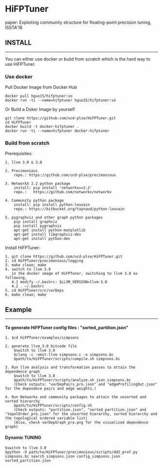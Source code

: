 
# HiFPTuner

paper: Exploiting community structure for floating-point precision tuning, ISSTA'18

## INSTALL
-------------------------------------------------------
You can either use docker or build from scratch which is the hard way to use HiFPTuner.

### Use docker
Pull Docker Image from Docker Hub

    docker pull hguo15/hifptuner:vo
    docker run -ti --name=hifptuner hguo15/hifptuner:vo
    
Or Build a Doker Image by yourself

    git clone https://github.com/ucd-plse/HiFPTuner.git
    cd HiFPTuner
    docker build -t docker-hifptuner .
    docker run -ti --name=hifptuner docker-hifptuner

### Build from scratch
Prerequisites:

    1. llvm 3.0 & 3.8

    2. Precimonious
        repo.: https://github.com/ucd-plse/precimonious 

    3. NetworkX 2.2 python package
        install: pip install 'networkx==2.2'
        repo.:   https://github.com/networkx/networkx

    4. Community python package
        install: pip install python-louvain
        repo.: https://bitbucket.org/taynaud/python-louvain

    5. pygraphviz and other graph python packages
        pip install graphviz
        pip install pygraphviz
        apt-get install python-matplotlib
        apt-get install libgraphviz-dev
        apt-get install python-dev

Install HiFPTuner:

    1. git clone https://github.com/ucd-plse/HiFPTuner.git
    2. cd HiFPTuner/precimonious/logging
    3. make clean; make
    4. switch to llvm 3.8
       in the docker image of HiFPTuner, switching to llvm 3.8 as following, 
       4.1 modify ~/.bashrc: $LLVM_VERSION=llvm-3.8
       4.2 . ~/.bashrc
    5. cd HiFPTuner/src/varDeps
    6. make clean; make

## Example
-------------------------------------------------------

#### To generate HiFPTuner config files : "sorted_partition.json"    
    1. $cd HiFPTuner/examples/simpsons
 
    2. generate llvm_3.0 bitcode file
        $switch to llvm 3.0
        $clang -c -emit-llvm simpsons.c -o simpsons.bc
        $path/to/HiFPTuner/scripts/compile.sh simpsons.bc

    3. Run llvm analysis and transformation passes to attain the dependence graph
        $switch to llvm 3.8
        $path/to/HiFPTuner/scripts/analyze.sh json_simpsons.bc
        (Check outputs: "varDepPairs_pro.json" and "edgeProfilingOut.json" for the dependece pairs and edge weights.)

    4. Run Networkx and community packages to attain the unsorted and sorted hierarchy
        $path/to/HiFPTuner/scripts/config.sh
        (Check outputs: "partition.json", "sorted_partition.json" and "topolOrder_pro.json" for the unsorted hierarchy, sorted hierarchy and the topological ordered variable list)
        (Also, check varDepGraph_pro.png for the visualized dependence graph)

#### Dynamic TUNING 
    $switch to llvm 3.0
    $python -O path/to/HiFPTuner/precimonious/scripts/dd2_prof.py simpsons.bc search_simpsons.json config_simpsons.json sorted_partition.json
